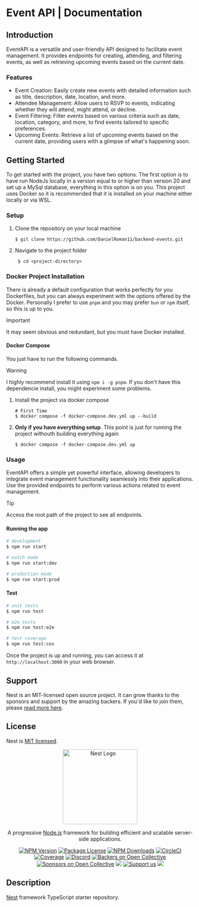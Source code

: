 # Event API | Documentation
## Introduction
<p>EventAPI is a versatile and user-friendly API designed to facilitate event management. It provides endpoints for creating, attending, and filtering events, as well as retrieving upcoming events based on the current date.</p>

### Features
<ul>
  <li>Event Creation: Easily create new events with detailed information such as title, description, date, location, and more.</li>
  <li>Attendee Management: Allow users to RSVP to events, indicating whether they will attend, might attend, or decline.</li>
  <li>Event Filtering: Filter events based on various criteria such as date, location, category, and more, to find events tailored to specific preferences.</li>
  <li>Upcoming Events: Retrieve a list of upcoming events based on the current date, providing users with a glimpse of what's happening soon.</li>
</ul>

## Getting Started
To get started with the project, you have two options. The first option is to have run NodeJs locally in a version equal to or higher than version 20 and set up a MySql database, everything in this option is on you. This project uses Docker so it is recommended that it is installed on your machine either locally or via WSL.

### Setup
<ol>
  <li>
    <p>Clone the repository on your local machine</p>
    
    $ git clone https://github.com/DanielRoman11/backend-events.git
  </li>
  <li>
    <p>Navigate to the project folder</p>
    
     $ cd <project-directory>
  </li>
</ol>
   
### Docker Project Installation
There is already a default configuration that works perfectly for you Dockerfiles, but you can always experiment with the options offered by the Docker. Personally I prefer to use `pnpm` and you may prefer `bun` or `npm` itself, so this is up to you.

> [!IMPORTANT]
> It may seem obvious and redundant, but you must have Docker installed.

#### Docker Compose
You just have to run the following commands.

> [!WARNING]
> I highly recommend install it using `npm i -g pnpm`. If you don't have this dependencie install, you might experiment some problems.

<ol>
  <li>Install the project via docker compose</li>

    # First Time
    $ docker compose -f docker-compose.dev.yml up --build
  <li><strong>Only if you have everything setup</strong>. This point is just for running the project withouth building everything again</li>

    $ docker compose -f docker-compose.dev.yml up
</ol>

### Usage
<p>EventAPI offers a simple yet powerful interface, allowing developers to integrate event management functionality seamlessly into their applications. Use the provided endpoints to perform various actions related to event management.</p>

> [!TIP]
> Access the root path of the project to see all endpoints.

#### Running the app
```bash
# development
$ npm run start

# watch mode
$ npm run start:dev

# production mode
$ npm run start:prod
```

#### Test
```bash
# unit tests
$ npm run test

# e2e tests
$ npm run test:e2e

# test coverage
$ npm run test:cov
```

Once the project is up and running, you can access it at `http://localhost:3000` in your web browser.

## Support
Nest is an MIT-licensed open source project. It can grow thanks to the sponsors and support by the amazing backers. If you'd like to join them, please [read more here](https://docs.nestjs.com/support).

## License
Nest is [MIT licensed](LICENSE).

<p align="center">
  <a href="http://nestjs.com/" target="blank"><img src="https://nestjs.com/img/logo-small.svg" width="200" alt="Nest Logo" /></a>
</p>

[circleci-image]: https://img.shields.io/circleci/build/github/nestjs/nest/master?token=abc123def456
[circleci-url]: https://circleci.com/gh/nestjs/nest

  <p align="center">A progressive <a href="http://nodejs.org" target="_blank">Node.js</a> framework for building efficient and scalable server-side applications.</p>
    <p align="center">
<a href="https://www.npmjs.com/~nestjscore" target="_blank"><img src="https://img.shields.io/npm/v/@nestjs/core.svg" alt="NPM Version" /></a>
<a href="https://www.npmjs.com/~nestjscore" target="_blank"><img src="https://img.shields.io/npm/l/@nestjs/core.svg" alt="Package License" /></a>
<a href="https://www.npmjs.com/~nestjscore" target="_blank"><img src="https://img.shields.io/npm/dm/@nestjs/common.svg" alt="NPM Downloads" /></a>
<a href="https://circleci.com/gh/nestjs/nest" target="_blank"><img src="https://img.shields.io/circleci/build/github/nestjs/nest/master" alt="CircleCI" /></a>
<a href="https://coveralls.io/github/nestjs/nest?branch=master" target="_blank"><img src="https://coveralls.io/repos/github/nestjs/nest/badge.svg?branch=master#9" alt="Coverage" /></a>
<a href="https://discord.gg/G7Qnnhy" target="_blank"><img src="https://img.shields.io/badge/discord-online-brightgreen.svg" alt="Discord"/></a>
<a href="https://opencollective.com/nest#backer" target="_blank"><img src="https://opencollective.com/nest/backers/badge.svg" alt="Backers on Open Collective" /></a>
<a href="https://opencollective.com/nest#sponsor" target="_blank"><img src="https://opencollective.com/nest/sponsors/badge.svg" alt="Sponsors on Open Collective" /></a>
  <a href="https://paypal.me/kamilmysliwiec" target="_blank"><img src="https://img.shields.io/badge/Donate-PayPal-ff3f59.svg"/></a>
    <a href="https://opencollective.com/nest#sponsor"  target="_blank"><img src="https://img.shields.io/badge/Support%20us-Open%20Collective-41B883.svg" alt="Support us"></a>
  <a href="https://twitter.com/nestframework" target="_blank"><img src="https://img.shields.io/twitter/follow/nestframework.svg?style=social&label=Follow"></a>
</p>
  <!--[![Backers on Open Collective](https://opencollective.com/nest/backers/badge.svg)](https://opencollective.com/nest#backer)
  [![Sponsors on Open Collective](https://opencollective.com/nest/sponsors/badge.svg)](https://opencollective.com/nest#sponsor)-->

## Description

[Nest](https://github.com/nestjs/nest) framework TypeScript starter repository.
